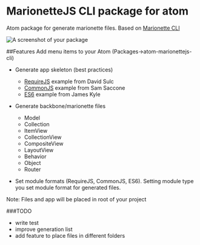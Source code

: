 # MarionetteJS CLI package for atom

Atom package for generate marionette files.
Based on [Marionette CLI](https://github.com/denar90/marionette-cli)

![A screenshot of your package](https://f.cloud.github.com/assets/69169/2290250/c35d867a-a017-11e3-86be-cd7c5bf3ff9b.gif)

##Features
Add menu items to your Atom (Packages->atom-marionettejs-cli)
- Generate app skeleton (best practices)
  - [RequireJS](https://github.com/davidsulc/structuring-backbone-with-requirejs-and-marionette) example from David Sulc
  - [CommonJS](https://github.com/samccone/marionette-browserify) example from Sam Saccone
  - [ES6](https://github.com/thejameskyle/marionette-wires) example from James Kyle

- Generate backbone/marionette files 
  - Model
  - Collection
  - ItemView
  - CollectionView
  - CompositeView
  - LayoutView
  - Behavior
  - Object
  - Router
- Set module formats (RequireJS, CommonJS, ES6). Setting module type you set module format for generated files.



Note: Files and app will be placed in root of your project

###TODO
- write test
- improve generation list
- add feature to place files in different folders
